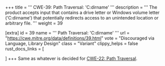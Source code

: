 +++
title = '''
CWE-39: Path Traversal: 'C:dirname'
'''
description	= '''
The product accepts input that contains a drive letter or Windows volume letter ('C:dirname') that potentially redirects access to an unintended location or arbitrary file.
'''
weight = 39

[extra]
id = 39
name = '''
Path Traversal: 'C:dirname'
'''
url = "https://cwe.mitre.org/data/definitions/39.html"
vote = "Discouraged via Language, Library Design"
class = "Variant"
clippy_helps = false
rust_docs_links = [

]
+++
Same as whatever is decided for [CWE-22: Path Traversal](rust-are-we-secure-yet/cwes/cwe-22).
